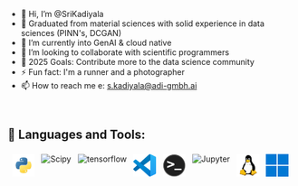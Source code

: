- 👋 Hi, I’m @SriKadiyala
- 👀 Graduated from material sciences with solid experience in data sciences (PINN's, DCGAN)
- 🌱 I’m currently into GenAI & cloud native
- 💞️ I’m looking to collaborate with scientific programmers
- 🥅 2025 Goals: Contribute more to the data science community
- ⚡ Fun fact: I'm a runner and a photographer
- 📫 How to reach me e: s.kadiyala@adi-gmbh.ai

<br />


## 🧰 Languages and Tools:
<p align="center">
<img src="https://raw.githubusercontent.com/github/explore/80688e429a7d4ef2fca1e82350fe8e3517d3494d/topics/python/python.png" alt="Python" height="40" style="vertical-align:top; margin:4px">
<img src="https://docs.scipy.org/doc/scipy/reference/_static/scipyshiny_small.png" alt="Scipy" height="40" style="vertical-align:top; margin:4px">
<img src="https://www.tensorflow.org/resources/images/tf-logo-card-16x9.png" alt= "tensorflow" height="40" style="vertical-align:top; margin:4px">
<img src="https://raw.githubusercontent.com/github/explore/80688e429a7d4ef2fca1e82350fe8e3517d3494d/topics/visual-studio-code/visual-studio-code.png" alt="VS Code" height="40" style="vertical-align:top; margin:4px">
<img src="https://raw.githubusercontent.com/github/explore/80688e429a7d4ef2fca1e82350fe8e3517d3494d/topics/terminal/terminal.png" alt="Terminal" height="40" style="vertical-align:top; margin:4px">
<img src="https://pythonforfinance.net/wp-content/uploads/2019/07/Jupyter.jpg" alt="Jupyter" height="40" style="vertical-align:top; margin:4px">
<img src="https://raw.githubusercontent.com/github/explore/80688e429a7d4ef2fca1e82350fe8e3517d3494d/topics/linux/linux.png" alt="Linux" height="40" style="vertical-align:top; margin:4px" alt="Windows" height="40" style="vertical-align:top; margin:4px">
<img src="https://raw.githubusercontent.com/github/explore/80688e429a7d4ef2fca1e82350fe8e3517d3494d/topics/windows/windows.png" alt="Windows" height="40" style="vertical-align:top; margin:4px">
  
  
<!---
srikads/srikads is a ✨ special ✨ repository because its `README.md` (this file) appears on your GitHub profile.
You can click the Preview link to take a look at your changes.
--->
